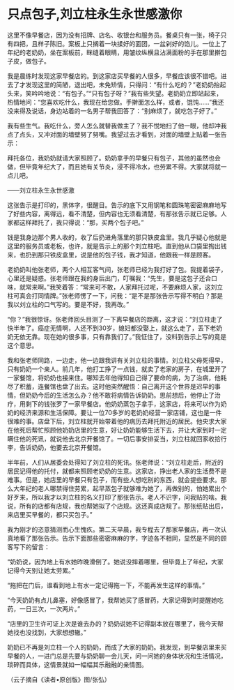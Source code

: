 # 只点包子,刘立柱永生永世感激你

这里不像早餐店，因为没有招牌、店名、收银台和服务员。餐桌只有一张，椅子只有四把，且样子陈旧。案板上只搁着一块揉好的面团，一盆剁好的馅儿。一位上了年纪的老奶奶，坐在案板前，眯缝着眼睛，用皱纹纵横且沾满面粉的手在那里擀包子皮，做包子。 

我是晨练时发现这家早餐店的。到这家店买早餐的人很多，早餐应该很不错吧。进去了才发现这里的简陋，退出吧，未免矫情，只得问：“有什么吃的？”老奶奶抬起头来，笑吟吟地说：“有包子。”“只有包子呀？”我有些失望。老奶奶立即站起来，热情地问：“您喜欢吃什么，我现在给您做。手擀面怎么样，或者，馄饨……”我还没来得及说话，身边站着的一名男子帮我回答了：“别麻烦了，就吃包子好了。” 

我有些生气。我吃什么，旁人怎么就替我做主了？我不悦地扫了他一眼，他却冲我点了点头，又冲对面的墙壁努了努嘴。我望过去才看到，对面的墙壁上贴着一张告示： 

拜托各位，我奶奶就请大家照顾了。奶奶拿手的早餐只有包子，其他的虽然也会做，但毕竟年纪大了，而且她有关节炎，浸不得冷水，也劳累不得。大家就将就一点儿吧。 

——刘立柱永生永世感激 

这张告示是打印的，黑体字，很醒目。告示的底下又用钢笔和圆珠笔密密麻麻地写了好些内容，离得远，看不清楚，但内容也无须看清楚，有那张告示就已足够。人家都这样拜托了，我只得说：“那，买两个包子吧。” 

钱是我身边那个男人收的，收了后扔进角落里的那只铁皮盒里。我几乎疑心他就是这里的服务员或老板，也许，就是告示上的那个刘立柱吧。直到他从口袋里掏出钱来，也扔到那只铁皮盒里，说是他的包子钱，我才知道，他跟我一样是顾客。 

老奶奶叫他张老师，两个人相互客气间，张老师已经为我打好了包。我提着袋子，心里还是疑惑。张老师跟在我的身后出门，叮嘱我：“先生，要是这包子还合口味，就常来啊。”我笑着答：“常来可不敢，人家拜托过呢，不要麻烦人家，这刘立柱可真会打同情牌。”张老师愣了一下，问我：“是不是那张告示写得不明白？那是我以刘立柱的口气写的。要是不好，我再改。” 

“你？”我很惊讶。张老师回头目测了一下离早餐店的距离，这才说：“刘立柱走了快半年了。癌症无情啊，人还不到30岁，媳妇都没娶上，就这么走了，丢下老奶奶无依无靠。现在她的很多事，只有靠我们了。”我怔住了，没料到告示上写的竟是这个意思。 

我和张老师同路，一边走，他一边跟我讲有关刘立柱的事情。刘立柱父母死得早，只有奶奶一个亲人。前几年，他打工挣了一点钱，就卖了老家的房子，在城里开了一家餐馆，将奶奶也接来住。哪知去年他得知自己得了要命的病，为了治病，他耗尽了积蓄，连餐馆也盘了出去。这时他突然醒悟：自己离开这个世界是迟早的事情，但奶奶今后的生活怎么办？他不敢将病情告诉奶奶。思前想后，他停止了治疗，用剩下的钱张罗了一家早餐店。他奶奶蒸包子拿手，这家店，将来可以作为奶奶的经济来源和生活保障。要让一位70多岁的老奶奶经营一家店铺，这也是一件很难的事。店盘下后，刘立柱就开始带着他的病历去拜托附近的居民。他央求大家在他死后帮忙照顾他奶奶店里的生意，好让奶奶能够生活下去，并让大家到时一定瞒住他的死讯，就说他去北京开餐馆了。一切后事安排妥当，刘立柱就回家收拾行李，告诉奶奶，他要去北京开餐馆。 

半年前，人们从居委会处得知了刘立柱的死讯。张老师说：“刘立柱走后，附近的居民记得他的托付，就都来照顾老奶奶的生意。这家店，挣出老人家的生活费不是难事。但是，她店里的早餐只有包子，而有些人想吃别的东西，就会提些要求。那么大年纪的老人哪禁得住劳累，起早蒸包子就够难为她了，再做别的，怕她累出个好歹来，所以我才以刘立柱的名义打印了那张告示。老人不识字，问我贴的啥。我说，所有的店都有店规，我也帮她拟了个店规。这还真成店规了。那张纸贴出后，来店里买早餐的，都只买包子。” 

我为刚才的恣意猜测而心生愧疚。第二天早晨，我专程去了那家早餐店，再一次认真地看了那张告示。告示下面那些密密麻麻的字，字迹各不相同，显然是不同的顾客写下的留言： 

“奶奶说，因为地上有水她昨晚滑倒了。她说没摔着哪里，但毕竟上了年纪，大家记得今天别让她太劳累。” 

“拖把在门后，谁看到地上有水一定记得拖一下，不能再发生这样的事情。” 

“今天奶奶有点儿鼻塞，好像感冒了，我帮她买了感冒药，大家记得到时提醒她吃药，一日三次，一次两片。” 

“店里的卫生许可证上次是谁去办的？奶奶说她不记得副本放在哪里了，我今天帮她找也没找到，大家想想辙。” 

奶奶已不再是刘立柱一个人的奶奶，而成了大家的奶奶。我发现，到早餐店里来买早餐的人，一进门总是先要与奶奶聊一会儿天，问一问她的身体状况和生活情况，琐碎而具体，这情景就如一幅幅其乐融融的亲情图。 

（云子摘自《读者•原创版》图/张弘）